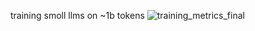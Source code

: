 training smoll llms on ~1b tokens
![training_metrics_final](https://github.com/user-attachments/assets/97c63f94-37f6-467a-8c96-01b2b5395921)
